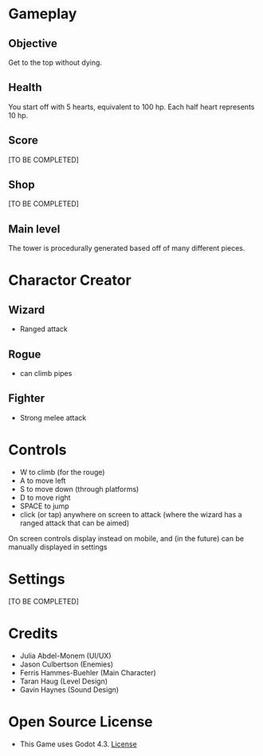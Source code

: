# Gameplay

## Objective
Get to the top without dying.

## Health
You start off with 5 hearts, equivalent to 100 hp. Each half heart represents 10 hp.

## Score
[TO BE COMPLETED]

## Shop
[TO BE COMPLETED]

## Main level
The tower is procedurally generated based off of many different pieces.

# Charactor Creator

## Wizard
- Ranged attack

## Rogue
- can climb pipes

## Fighter
- Strong melee attack

# Controls
- W to climb (for the rouge)
- A to move left
- S to move down (through platforms)
- D to move right
- SPACE to jump
- click (or tap) anywhere on screen to attack (where the wizard has a ranged attack that can be aimed)

On screen controls display instead on mobile, and (in the future) can be manually displayed in settings

# Settings
[TO BE COMPLETED]

# Credits
- Julia Abdel-Monem (UI/UX)
- Jason Culbertson (Enemies)
- Ferris Hammes-Buehler (Main Character)
- Taran Haug (Level Design)
- Gavin Haynes (Sound Design)

# Open Source License
- This Game uses Godot 4.3. [License](https://godotengine.org/license/)